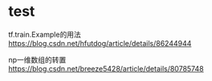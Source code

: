 # test

tf.train.Example的用法
https://blog.csdn.net/hfutdog/article/details/86244944

np一维数组的转置
https://blog.csdn.net/breeze5428/article/details/80785748
